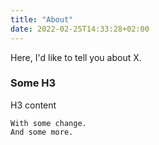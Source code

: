 ```yaml
---
title: "About"
date: 2022-02-25T14:33:28+02:00
---
```


Here, I'd like to tell you about X. 

### Some H3

H3 content

```
With some change.
And some more.
```

